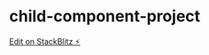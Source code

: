 # child-component-project

[Edit on StackBlitz ⚡️](https://stackblitz.com/edit/child-component-i8wec2)